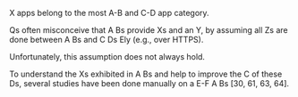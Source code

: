 
X apps belong to the most A-B and C-D app category.

Qs often misconceive that A Bs provide Xs and an Y, by assuming all Zs are done between A Bs and C Ds Ely (e.g., over HTTPS). 

Unfortunately, this assumption does not always hold.

To understand the Xs exhibited in A Bs and help to improve the C of these Ds, several studies have
been done manually on a E-F A Bs [30, 61, 63, 64].
